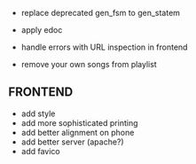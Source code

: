 - replace deprecated gen_fsm to gen_statem
- apply edoc

- handle errors with URL inspection in frontend
- remove your own songs from playlist


## FRONTEND
- add style
- add more sophisticated printing
- add better alignment on phone
- add better server (apache?)
- add favico